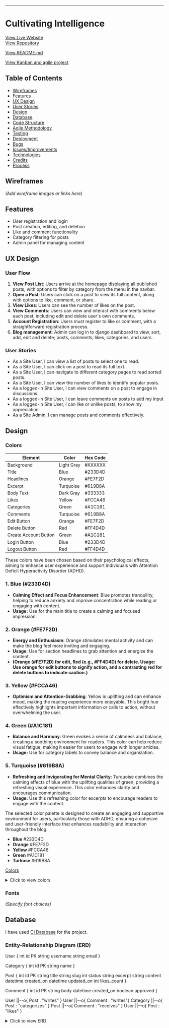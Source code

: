 
---

# Cultivating Intelligence

[View Live Website](https://cultivating-intelligence-1ead7384db49.herokuapp.com/)  
[View Repository](https://github.com/Josseyo/Cultivating_Intelligence)  

[View README.md](https://github.com/Josseyo/Cultivating_Intelligence/main/README.md)

[View Kanban and agile project](https://github.com/users/Josseyo/projects/4)

## Table of Contents 

- [Wireframes](#wireframes)
- [Features](#features)
- [UX Design](#ux-design)
- [User Stories](#user-stories)
- [Design](#design)
- [Database](#database)
- [Code Structure](#code-structure)
- [Agile Methodology](#agile-methodology)
- [Testing](#testing)
- [Deployment](#deployment)
- [Bugs](#bugs)
- [Issues/Improvements](#issuesimprovements)
- [Technologies](#technologies)
- [Credits](#credits)
- [Process](#process)

## Wireframes

*(Add wireframe images or links here)*

## Features

- User registration and login
- Post creation, editing, and deletion
- Like and comment functionality
- Category filtering for posts
- Admin panel for managing content

## UX Design

### User Flow

1. **View Post List**: Users arrive at the homepage displaying all published posts, with options to filter by category from the menu in the navbar.
2. **Open a Post**: Users can click on a post to view its full content, along with options to like, comment, or share.
3. **View Likes**: Users can see the number of likes on the post.
4. **View Comments**: Users can view and interact with comments below each post, including edit and delete user's own comments.
5. **Account Registration**: Users must register to like or comment, with a straightforward registration process.
6. **Blog management**: Admin can log in to django dashboard to view, sort, add, edit and delete; posts, comments, likes, categories, and users.

### User Stories

- As a Site User, I can view a list of posts to select one to read.
- As a Site User, I can click on a post to read its full text.
- As a Site User, I can navigate to different category pages to read sorted posts.
- As a Site User, I can view the number of likes to identify popular posts.
- As a logged-in Site User, I can view comments on a post to engage in discussions.
- As a logged-in Site User, I can leave comments on posts to add my input
- As a logged-in Site User, I can like or unlike posts, to show my appreciation 
- As a Site Admin, I can manage posts and comments effectively.

## Design

### Colors

| Element               | Color                     | Hex Code   |
|-----------------------|---------------------------|------------|
| Background                 | Light Gray                      | #XXXXXX   |
| Title                 | Blue                      | #233D4D   |
| Headlines             | Orange                    | #FE7F2D   |
| Excerpt               | Turquoise                 | #619B8A   |
| Body Text             | Dark Gray                 | #333333   |
| Likes                 | Yellow                    | #FCCA46   |
| Categories            | Green                     | #A1C181   |
| Comments              | Turquoise                 | #619B8A   |
| Edit Button           | Orange                    | #FE7F2D   |
| Delete Button         | Red                       | #FF4D4D   |
| Create Account Button  | Green                     | #A1C181   |
| Login Button          | Blue                      | #233D4D   |
| Logout Button         | Red                       | #FF4D4D   |


These colors have been chosen based on their psychological effects, aiming to enhance user experience and support individuals with Attention Deficit Hyperactivity Disorder (ADHD).

### 1. Blue (#233D4D)
- **Calming Effect and Focus Enhancement**: Blue promotes tranquility, helping to reduce anxiety and improve concentration while reading or engaging with content.
- **Usage:** Use for the main title to create a calming and focused impression.

### 2. Orange (#FE7F2D)
- **Energy and Enthusiasm**: Orange stimulates mental activity and can make the blog feel more inviting and engaging. 
- **Usage**: Use for section headlines to grab attention and energize the content.
- **(Orange (#FE7F2D) for edit, Red (e.g., #FF4D4D) for delete.
Usage: Use orange for edit buttons to signify action, and a contrasting red for delete buttons to indicate caution.)**

### 3. Yellow (#FCCA46)
- **Optimism and Attention-Grabbing**: Yellow is uplifting and can enhance mood, making the reading experience more enjoyable. This bright hue effectively highlights important information or calls to action, without overwhelming the user.

### 4. Green (#A1C181)
- **Balance and Harmony**: Green evokes a sense of calmness and balance, creating a soothing environment for readers. This color can help reduce visual fatigue, making it easier for users to engage with longer articles.
- **Usage:** Use for category labels to convey balance and organization.

### 5. Turquoise (#619B8A)
- **Refreshing and Invigorating for Mental Clarity**: Turquoise combines the calming effects of blue with the uplifting qualities of green, providing a refreshing visual experience. This color enhances clarity and encourages communication.
- **Usage:** Use this refreshing color for excerpts to encourage readers to engage with the content.

The selected color palette is designed to create an engaging and supportive environment for users, particularly those with ADHD, ensuring a cohesive and user-friendly interface that enhances readability and interaction throughout the blog.

- **Blue** #233D4D
- **Orange** #FE7F2D
- **Yellow** #FCCA46
- **Green** #A1C181
- **Turkose** #619B8A

[Colors](docs/images/colors.png)

<details><summary>Click to view colors</summary>
<img src="docs/images/colors.png">
</details>

### Fonts

*(Specify font choices)*

## Database
I have used [CI Database](https://dbs.ci-dbs.net/) for the project.

### Entity-Relationship Diagram (ERD)

  User {
    int id PK
    string username
    string email
  }
  
  Category {
    int id PK
    string name
  }
  
  Post {
    int id PK
    string title
    string slug
    int status
    string excerpt
    string content
    datetime created_on
    datetime updated_on
    int likes_count
  }
  
  Comment {
    int id PK
    string body
    datetime created_on
    boolean approved
  }
  
  User ||--o{ Post : "writes" }
  User ||--o{ Comment : "writes"}
  Category ||--o{ Post : "categorizes" }
  Post ||--o{ Comment : "receives" }
  User ||--o{ Post : "likes" }


<details><summary>Click to view ERD</summary>
<img src="docs/images/models/blog_erd.png">

- The database structure is based on a PostgreSQL model, representing tables, columns, relationships, and constraints.

### Database Models

- **User Model**: Represents users with unique usernames and emails.
- **Post Model**: Contains details for each blog post, including title, content, and author.
- **Comment Model**: Manages comments associated with posts.
- **Category Model**: Organizes posts into categories.
- **Like Model**: Allows users to express likes for posts.

### ERD Relationships

- One-to-Many: User to Post
- One-to-Many: User to Comment
- One-to-Many: Post to Comment
- Many-to-Many: Post to User (likes)

## Code Structure

The project code is organized within application folders, constructed using the Django framework.

### Project Apps

*(List project apps here)*

### Other Django Apps

- **settings.py**: Configuration settings for the Django project.
- **Procfile**: Commands for deploying the Django app.
- **static**: Base CSS and JavaScript files.
- **templates**: Base-level and app-specific HTML templates.
- **requirements.txt**: Lists dependencies for the project.
- **env.py**: Stores environment variables securely.

## Agile Methodology

[View Kanban Board](https://github.com/users/Josseyo/projects/4)

A Kanban board was created using GitHub Projects to manage user stories and the development process.

### MUSCOW Prioritization

- **Must Have**: Core functionalities for MVP.
- **Should Have**: Important features for future development.
- **Could Have**: Enhancements for user experience.
- **Would Be Nice To Have**: Additional features for future consideration.

### Future Development

- **Could Have**: Nested comments for hierarchical discussions.
- **Tags**: Allow users to tag posts for easier searching.

## Testing
***
- The flow was tested during and post development
    - Device Testing
    - Browser Compatibility
    - Manual Testing

### Code Validation

- **HTML**: Validated using [W3C HTML Validator](https://validator.w3.org/).
### CSS
- [Jigsaw W3 Validator](https://jigsaw.w3.org/css-validator/)was used  to validate the css in the project
    - web app passed validator with no errors. 
    <details><summary>Style.css</summary>
    <img src="docs/validation/html-css/valid-css.png" width="800">
    </details>

### Html
- [WC3 Validator](https://validator.w3.org/) was used to validate the html in the project

- Note : all info on validator pages are related with using cloudinary template tags for rendering user uploaded images and there for trailing slash cant be removed
    

<details><summary>Home</summary>
<img src="docs/validation/html-css/home-html-valid.png" width="800" >
</details>

<details><summary>Register</summary>
<img src="docs/validation/html-css/signup-valid.png" width="800" >
</details>

<details><summary>Login</summary>
<img src="docs/validation/html-css/login-valid.png" width="800" >
</details>


<details><summary>Blog</summary>
<img src="docs/validation/html-css/blog.png" width="800" >
</details>

<details><summary>Blog detail</summary>
<img src="docs/validation/html-css/blog-detail-valid.png" width="800" >
</details>

<details><summary>Category</summary>
<img src="docs/validation/html-css/category-valid.png" width="800" >
</details>

<details><summary>Comment ad/edit/delete</summary>
<img src="docs/validation/html-css/blog-edit.png" width="800">
</details>


   
### Javascript
- [JShint](https://jshint.com/) was used to validate custom script file

    <details><summary>Js file</summary>
    <img src="docs/validation/python-js/custom-js.png" width="800" >
    </details>

### Python
- [CI Python Linter](https://pep8ci.herokuapp.com/) to check  Python code for validity and conventions

    <details><summary>Home app</summary>

    <details><summary>views.py</summary>
    <img src="docs/validation/python-js/home-views.png" width="800" >
    </details>

    <details><summary>urls.py</summary>
    <img src="docs/validation/python-js/home-url.png" width="800" >
    </details>

    <details><summary>forms.py</summary>
    <img src="docs/validation/python-js/home-forms.png" width="800" >
    </details>
 
    </details>

    ***

    <details><summary>cultivating_intelligence_blog app</summary>

    <details><summary>views.py</summary>
    <img src="docs/validation/python-js/blog-views2.png" width="800" >
    </details>

    <details><summary>urls.py</summary>
    <img src="docs/validation/python-js/blog-urls.png" width="800" >
    </details>

    <details><summary>forms.py</summary>
    <img src="docs/validation/python-js/blog-forms.png" width="800" >
    </details>

    <details><summary>models.py</summary>
    <img src="docs/validation/python-js/blog-models.png" width="800" >
    </details> 
    </details>

    ***

    <details><summary>categories app</summary>

    <details><summary>views.py</summary>
    <img src="docs/validation/python-js/categories-views.png" width="800" >
    </details>

    <details><summary>urls.py</summary>
    <img src="docs/validation/python-js/category-url.png" width="800" >
    </details>

    <details><summary>models.py</summary>
    <img src="docs/validation/python-js/categories-models.png" width="800" >
    </details>
    </details>

    ***   

### Lighthouse

- [Lighthouse](https://developers.google.com/web/tools/lighthouse/) used for analyzing performance, accessibility and SEO for the project. Below are the results of the analysis:
 
<details><summary>Home Desktop-screen</summary>
<img src="docs/validation/lighthouse/home-desk.png" >

</details>
<details><summary>Home Mobile-screen</summary>
<img src="docs/validation/lighthouse/Home-mob.png" >
</details>

<details><summary>Register page Desktop-screen</summary>
<img src="docs/validation/lighthouse/register-desk.png">
</details>
<details><summary>Register page Mobile-screen</summary>
<img src="docs/validation/lighthouse/register-mob.png">
</details>

<details><summary>Login Desktop-screen</summary>
<img src="docs/validation/lighthouse/login-desk.png" >
</details>

<details><summary>Login page Mobile-screen</summary>
<img src="docs/validation/lighthouse/login-mob.png">
</details>

<details><summary>Blog detail Desktop-screen</summary>
<img src="docs/validation/lighthouse/blog-detail-desk.png">
</details>

<details><summary>Blog detail Mobile-screen</summary>
<img src="docs/validation/lighthouse/blog-detail-mob.png">
</details>

<details><summary>Comment edit Desktop-screen</summary>
<img src="docs/validation/lighthouse/comment-edit-desk.png">
</details>

<details><summary>Comment edit Mobile-screen</summary>
<img src="docs/validation/lighthouse/comment-edit-mob.png">
</details>

<details><summary>Category Desktop-screen</summary>
<img src="docs/validation/lighthouse/category-desk.png">
</details>

<details><summary>Category Mobile-screen</summary>
<img src="docs/validation/lighthouse/category-mob.png">
</details>

### Wave
 [Wave Validator](https://wave.webaim.org/) to evaluate accessibility

<details><summary>Home</summary>
<img src="docs/validation/wave/home-pg.png" width="800" height="1200" >
</details>

<details><summary>Register</summary>
<img src="docs/validation/wave/register-pg.png" width="800" height="1200">
</details>

<details><summary>Login</summary>
<img src="docs/validation/wave/login-pg.png" width="800" height="1200">
</details>

<details><summary>Logout</summary>
<img src="docs/validation/wave/logout-pg.png" width="800" height="1200">
</details>

<details><summary>Confirm logout</summary>
<img src="docs/validation/wave/logout-pg.png" width="800" height="1200">
</details>

<details><summary>Blog detail</summary>
<img src="docs/validation/wave/blog-detail.png" width="800" >
</details>

<details><summary>Category</summary>
<img src="docs/validation/wave/category-pg.png" width="800" >
</details>

## Testing
***

- The project was tested during and post development and all
results for 
    - Device Testing
    - Browser Compatibility
    - Manual Testing

## Bugs

[View Bug Documentation](https://docs.google.com/document/d/1ebW5cHddPkr2NpX6HFFQn2LsT-bAh9Y6OB7q3mzyrgo/edit)

## Heroku Deployment

Before deploying to Heroku, ensure you have the following variables prepared:

- **Database URL**
- **SECRET_KEY** (You can generate one [here](https://miniwebtool.com/django-secret-key-generator/))
- **CLOUDINARY_URL** (After logging in to the Cloudinary website, copy the 'Cloudinary URL' from your account dashboard)

### Step-by-step Instructions

1. **Create `env.py`**: At the root level of your project, create a file named `env.py` and add the following lines, replacing the placeholders with your actual values:

   ```python
   import os

   os.environ['DATABASE_URL'] = 'your_Database_URL'
   os.environ['SECRET_KEY'] = 'your_secret_key'
   os.environ['CLOUDINARY_URL'] = 'your_cloudinary_url'
   ```

2. **Sign Up or Log In to Heroku**:
   - Go to the [Heroku website](https://www.heroku.com/) and sign up or sign in to your account.

3. **Create a New App**:
   - From the Heroku dashboard, click on "Create New App."
   - Choose a unique name for your app and select the appropriate region, then click on the 'Create App' button.

4. **Set Up Environment Variables**:
   - Navigate to the 'Settings' tab of your newly created app.
   - Click on 'Reveal Config Vars' and add the following environment variables:
     - `DATABASE_URL`: Your Database URL
     - `SECRET_KEY`: Your generated secret key
     - `CLOUDINARY_URL`: Your Cloudinary URL
     - `DISABLE_COLLECTSTATIC`: Set this variable to `1` (this can be removed after the initial deployment)
     - `PORT`: Set this variable to `8000`

5. **Deploy Your App**:
   - Select the 'Deploy' tab from the dashboard.
   - In the Deployment method section, choose "Connect to GitHub."
   - Find your GitHub repository by name and connect it.
   - At the bottom of the page, select either "Automatic Deploys" or "Manual Deploys" based on your preference.

6. **Start the Deployment Process**:
   - Click on the option you chose, and you should see the deployment process begin.

---

## Forking the GitHub Repository

1. **Log In or Sign Up**:
   - Go to [GitHub](https://github.com/) and log in or create an account.

2. **Access the Repository**:
   - Navigate to the [GitHub repository](https://github.com/Josseyo/Cultivating_Intelligence).

3. **Fork the Repository**:
   - Click the "Fork" button in the top right corner.
   - A copy of the repository will be created in your own GitHub account.

---

## Cloning a GitHub Repository

1. **Go to the Repository**:
   - Visit the [GitHub repository](https://github.com/Josseyo/Cultivating_Intelligence).

2. **Locate the Code Button**:
   - Click the "Code" button above the list of files (next to 'Add file').

3. **Choose a Cloning Option**:
   - Select either HTTPS or GitHub CLI as your preferred cloning method.

4. **Open Git Bash**:
   - Launch Git Bash on your computer.

5. **Change Directory**:
   - Navigate to the directory where you want to clone the repository.

6. **Clone the Repository**:
   - Type the following command, replacing the URL with the one you copied:

   ```bash
   git clone https://github.com/Josseyo/Cultivating_Intelligence
   ```

7. **Press Enter**:
   - Hit Enter to create your local clone of the repository.

---


## Issues/Improvements

- Consistency in typography, including text and heading levels.

## Technologies

- CI Database: https://dbs.ci-dbs.net/

## Credits

- User Stories Reference: [CI Blog user stories](https://github.com/Code-Institute-Solutions/BlogUserStories/blob/main/userstories.md)
- User Stories Reference: [GitHub Repository Rockroman](https://github.com/rockroman/CI_PP4-Knowledge-Flow/blob/main/README.md?plain=1)
- CI Django Blog Tutorial: [YouTube Video](https://www.youtube.com/watch?v=YH--VobIA8c&t=1453s)
- Font Awesome: [Font Awesome](http://fontawesome.io/)

### Imagery

- Post images from: [Stock Cake](https://stockcake.com)
- Default blog post image from [Unsplash](https://unsplash.com...)

## Process

### Challenges

- Rearranging user stories in the Kanban board was challenging initially.
- Issues with the CI database caused interruptions and confusion.
- Maintaining documentation in GitHub was time-consuming.

---

